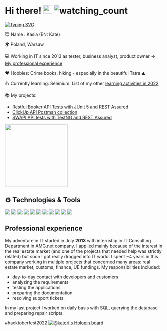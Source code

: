 # Hi there! <img src="https://media.giphy.com/media/hvRJCLFzcasrR4ia7z/giphy.gif" width="28"> <img src="https://komarev.com/ghpvc/?username=kat-kan&color=blueviolet" alt="watching_count" />

[![Typing SVG](https://readme-typing-svg.demolab.com?font=Fira+Code&pause=1000&color=8a2be2&width=435&lines=Junior+Automation+Tester)](https://git.io/typing-svg)

😇 Name : Kasia (EN: Kate)

🌍 Poland, Warsaw

💻 Working in IT since 2013 as tester, business analyst, product owner -> [My professional experience](#professional-experience)

❤️ Hobbies: Crime books, hiking - especially in the beautiful Tatra ⛰️

👍 Currently learning: Selenium. List of my other [learning activities in 2022](https://github.com/kat-kan/2022-activities/blob/main/2022-activities.md)

 📚 My projects: 
 - [Restful Booker API Tests with JUnit 5 and REST Assured](https://github.com/kat-kan/restful-booker-api-tests)
 - [ClickUp API Postman collection](https://github.com/kat-kan/clickup-api-postman)
 - [SWAPI API tests with TestNG and REST Assured](https://github.com/kat-kan/swapi-api-tests)

<img src="https://64.media.tumblr.com/2a1dfcc9f8c3e00f6ca859abb8d118ba/tumblr_n2acdyWLg51t6coabo1_500.gifv" width="200px">



## ⚙️ Technologies & Tools
![](https://img.shields.io/badge/OS-Windows-informational?style=flat&logo=windows&logoColor=white&color=blueviolet)
![](https://img.shields.io/badge/Code-Java%2017-informational?style=flat&logo=java&logoColor=white&color=blueviolet)
![](https://img.shields.io/badge/Editor-IntelliJ_IDEA-informational?style=flat&logo=intellij-idea&logoColor=white&color=blueviolet)
![](https://img.shields.io/badge/Tools-Postman-informational?style=flat&logo=postman&logoColor=white&color=blueviolet)
![](https://img.shields.io/badge/Tools-Git-informational?style=flat&logo=git&logoColor=white&color=blueviolet)
![](https://img.shields.io/badge/Tools-Sourcetree-informational?style=flat&logo=git&logoColor=white&color=blueviolet)
![](https://img.shields.io/badge/Framework-JUnit%205-informational?style=flat&&color=blueviolet)
![](https://img.shields.io/badge/Library-REST%20Assured-informational?style=flat&&color=blueviolet)
![](https://img.shields.io/badge/Library-AssertJ-informational?style=flat&&color=blueviolet)
![](https://img.shields.io/badge/Framework-TestNG-informational?style=flat&&color=blueviolet)
![](https://img.shields.io/badge/Library-Allure-informational?style=flat&&color=blueviolet)

## Professional experience

My adventure in IT started in July **2013** with internship in IT Consulting Department in AMG.net company. I applied mainly because of the interest in the real estate market (and one of the projects that needed help was strictly related) but soon I got really dragged into IT world. I spent ~4 years in this company working in multiple projects that concerned many areas: real estate market, customs, finance, UE fundings. My responsibilities included:
* day-to-day contact with developers and customers
* analyzing the requirements
* testing the applications
* preparing the documentation
* resolving support tickets. 

In my last project I worked on daily basis with SQL, querying the database and preparing repair scripts.

#hacktoberfest2022
[![@katori's Holopin board](https://holopin.me/katori)](https://holopin.io/@katori)

